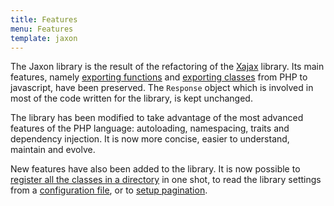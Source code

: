 ```yaml
---
title: Features
menu: Features
template: jaxon
---
```


The Jaxon library is the result of the refactoring of the [Xajax](http://www.xajax-project.org?target=_blank) library.
Its main features, namely [exporting functions](../../docs/v3x/registrations/functions) and [exporting classes](../../docs/v3x/registrations/classes) from PHP to javascript, have been preserved.
The `Response` object which is involved in most of the code written for the library, is kept unchanged.

The library has been modified to take advantage of the most advanced features of the PHP language: autoloading, namespacing, traits and dependency injection.
It is now more concise, easier to understand, maintain and evolve.

New features have also been added to the library.
It is now possible to [register all the classes in a directory](../../../docs/v3x/registrations/directories) in one shot, to read the library settings from a [configuration file](../../../docs/v3x/about/configuration), or to [setup pagination](../../../docs/v3x/requests/pagination).
